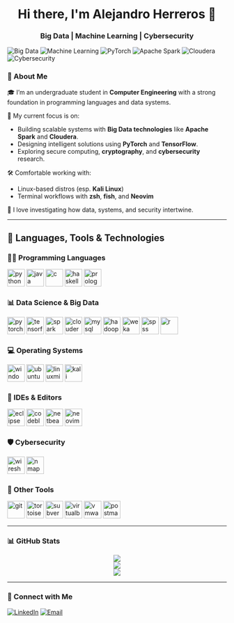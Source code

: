<h1 align="center">Hi there, I'm Alejandro Herreros 👋</h1>
<h3 align="center">Big Data | Machine Learning | Cybersecurity</h3>

![Big Data](https://img.shields.io/badge/Big%20Data-%23007ACC.svg?style=for-the-badge&logo=databricks&logoColor=white)
![Machine Learning](https://img.shields.io/badge/Machine%20Learning-%23FF6F00.svg?style=for-the-badge&logo=tensorflow&logoColor=white)
![PyTorch](https://img.shields.io/badge/PyTorch-EE4C2C?style=for-the-badge&logo=pytorch&logoColor=white)
![Apache Spark](https://img.shields.io/badge/Apache%20Spark-E25A1C?style=for-the-badge&logo=apachespark&logoColor=white)
![Cloudera](https://img.shields.io/badge/Cloudera-06306B?style=for-the-badge&logo=cloudera&logoColor=white)
![Cybersecurity](https://img.shields.io/badge/Cybersecurity-%23FF0000.svg?style=for-the-badge&logo=hackthebox&logoColor=white)

### 🧠 About Me

🎓 I’m an undergraduate student in **Computer Engineering** with a strong foundation in programming languages and data systems.

🚀 My current focus is on:
- Building scalable systems with **Big Data technologies** like **Apache Spark** and **Cloudera**.
- Designing intelligent solutions using **PyTorch** and **TensorFlow**.
- Exploring secure computing, **cryptography**, and **cybersecurity** research.

🛠️ Comfortable working with:
- Linux-based distros (esp. **Kali Linux**)
- Terminal workflows with **zsh**, **fish**, and **Neovim**

💬 I love investigating how data, systems, and security intertwine.

---

## 🧰 Languages, Tools & Technologies

### 🧑‍💻 Programming Languages
<p align="left">
  <img src="https://cdn.jsdelivr.net/gh/devicons/devicon/icons/python/python-original.svg" height="40" alt="python"/>
  <img src="https://cdn.jsdelivr.net/gh/devicons/devicon/icons/java/java-original.svg" height="40" alt="java"/>
  <img src="https://cdn.jsdelivr.net/gh/devicons/devicon/icons/c/c-original.svg" height="40" alt="c"/>
  <img src="https://cdn.jsdelivr.net/gh/devicons/devicon/icons/haskell/haskell-original.svg" height="40" alt="haskell"/>
  <img src="https://cdn.jsdelivr.net/gh/devicons/devicon/icons/haskell/haskell-original.svg" height="40" alt="prolog"/>
</p>

### 📊 Data Science & Big Data
<p align="left">
  <img src="https://cdn.jsdelivr.net/gh/devicons/devicon/icons/pytorch/pytorch-original.svg" height="40" alt="pytorch"/>
  <img src="https://cdn.jsdelivr.net/gh/devicons/devicon/icons/tensorflow/tensorflow-original.svg" height="40" alt="tensorflow"/>
  <img src="https://cdn.jsdelivr.net/gh/devicons/devicon/icons/apache/apache-original.svg" height="40" alt="spark"/>
  <img src="https://www.vectorlogo.zone/logos/cloudera/cloudera-icon.svg" height="40" alt="cloudera"/>
  <img src="https://cdn.jsdelivr.net/gh/devicons/devicon/icons/mysql/mysql-original.svg" height="40" alt="mysql"/>
  <img src="https://cdn.jsdelivr.net/gh/devicons/devicon/icons/apache/apache-original.svg" height="40" alt="hadoop"/>
  <img src="https://cdn.jsdelivr.net/gh/devicons/devicon/icons/kaggle/kaggle-original.svg" height="40" alt="weka"/>
  <img src="https://cdn.jsdelivr.net/gh/devicons/devicon/icons/numpy/numpy-original.svg" height="40" alt="spss"/>
  <img src="https://cdn.jsdelivr.net/gh/devicons/devicon/icons/r/r-original.svg" height="40" alt="r"/>
</p>

### 💻 Operating Systems
<p align="left">
  <img src="https://cdn.jsdelivr.net/gh/devicons/devicon/icons/windows8/windows8-original.svg" height="40" alt="windows"/>
  <img src="https://cdn.jsdelivr.net/gh/devicons/devicon/icons/ubuntu/ubuntu-plain.svg" height="40" alt="ubuntu"/>
  <img src="https://upload.wikimedia.org/wikipedia/commons/3/3f/Linux_Mint_logo_without_wordmark.svg" height="40" alt="linuxmint"/>
  <img src="https://upload.wikimedia.org/wikipedia/commons/4/4d/Kali_Linux_2.0_wordmark.svg" height="40" alt="kali"/>
</p>

### 🧰 IDEs & Editors
<p align="left">
  <img src="https://cdn.jsdelivr.net/gh/devicons/devicon/icons/eclipse/eclipse-original.svg" height="40" alt="eclipse"/>
  <img src="https://upload.wikimedia.org/wikipedia/commons/8/8e/Code::Blocks_logo.svg" height="40" alt="codeblocks"/>
  <img src="https://upload.wikimedia.org/wikipedia/commons/9/98/Apache_NetBeans_Logo.svg" height="40" alt="netbeans"/>
  <img src="https://cdn.jsdelivr.net/gh/devicons/devicon/icons/vim/vim-original.svg" height="40" alt="neovim"/>
</p>

### 🛡 Cybersecurity
<p align="left">
  <img src="https://upload.wikimedia.org/wikipedia/commons/d/d2/Wireshark_icon.svg" height="40" alt="wireshark"/>
  <img src="https://upload.wikimedia.org/wikipedia/commons/5/51/Nmap_logo.svg" height="40" alt="nmap"/>
</p>

### 🧩 Other Tools
<p align="left">
  <img src="https://cdn.jsdelivr.net/gh/devicons/devicon/icons/git/git-original.svg" height="40" alt="git"/>
  <img src="https://upload.wikimedia.org/wikipedia/commons/e/e7/TortoiseSVN_logo.svg" height="40" alt="tortoisesvn"/>
  <img src="https://upload.wikimedia.org/wikipedia/commons/3/34/Subversion_Logo.svg" height="40" alt="subversion"/>
  <img src="https://cdn.jsdelivr.net/gh/devicons/devicon/icons/vagrant/vagrant-original.svg" height="40" alt="virtualbox"/>
  <img src="https://upload.wikimedia.org/wikipedia/commons/d/d0/VMware_logo.svg" height="40" alt="vmware"/>
  <img src="https://www.vectorlogo.zone/logos/getpostman/getpostman-icon.svg" height="40" alt="postman"/>
</p>

---

### 📊 GitHub Stats

<p align="center">
  <img src="https://github-readme-stats.vercel.app/api?username=aherreros-dev&show_icons=true&theme=github_dark&hide_title=true" />
  <br/>
  <img src="https://github-readme-streak-stats.herokuapp.com?user=aherreros-dev&theme=github-dark&date_format=M%20j%5B%2C%20Y%5D"/>
  <br/>
  <img src="https://github-readme-activity-graph.vercel.app/graph?username=aherreros-dev&theme=github-dark" />
</p>

---

### 🧭 Connect with Me

[![LinkedIn](https://img.shields.io/badge/LinkedIn-blue?style=flat&logo=linkedin&labelColor=0A66C2)](https://www.linkedin.com/in/alejandro-herreros-rueda/)
[![Email](https://img.shields.io/badge/Email-Contact-%23D14836?style=flat&logo=gmail&logoColor=white)](mailto:alejandro.h.reachout@gmail.com)


